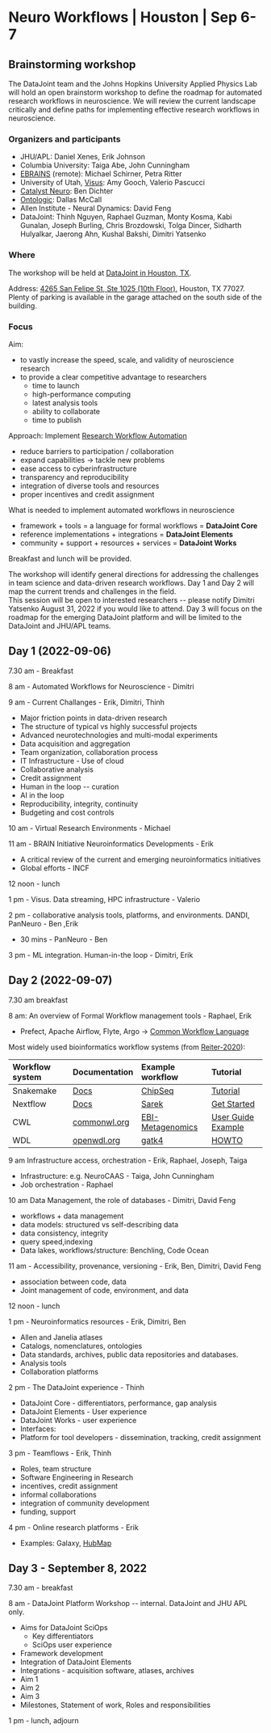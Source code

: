 # Neuro Workflows | Houston | Sep 6-7
## Brainstorming workshop

The DataJoint team and the Johns Hopkins University Applied Physics Lab will hold an open brainstorm workshop to define the roadmap for automated research workflows in neuroscience.
We will review the current landscape critically and define paths for implementing effective research workflows in neuroscience.

### Organizers and participants
 * JHU/APL: Daniel Xenes, Erik Johnson 
 * Columbia University: Taiga Abe, John Cunningham
 * [EBRAINS](https://ebrains.eu/) (remote): Michael Schirner, Petra Ritter
 * University of Utah, [Visus](https://visus.org): Amy Gooch, Valerio Pascucci
 * [Catalyst Neuro](https://www.catalystneuro.com/): Ben Dichter
 * [Ontologic](http://ontologic.ly): Dallas McCall
 * Allen Institute - Neural Dynamics: David Feng
 * DataJoint: Thinh Nguyen, Raphael Guzman, Monty Kosma, Kabi Gunalan, Joseph Burling, Chris Brozdowski, Tolga Dincer, Sidharth Hulyalkar, Jaerong Ahn, Kushal Bakshi, Dimitri Yatsenko

### Where
The workshop will be held at [DataJoint in Houston, TX](https://www.datajoint.com/about).

Address: [4265 San Felipe St, Ste 1025 (10th Floor)](https://goo.gl/maps/SMHvhV1ARFsGWXWA8), Houston, TX 77027. Plenty of parking is available in the garage attached on the south side of the building. 

###  Focus 
Aim:
  * to vastly increase the speed, scale, and validity of neuroscience research
  * to provide a clear competitive advantage to researchers
    - time to launch
    - high-performance computing
    - latest analysis tools
    - ability to collaborate
    - time to publish 

Approach: Implement [Research Workflow Automation](https://nap.nationalacademies.org/read/26532)
 - reduce barriers to participation / collaboration
 - expand capabilities -> tackle new problems
 - ease access to cyberinfrastructure
 - transparency and reproducibility
 - integration of diverse tools and resources
 - proper incentives and credit assignment

What is needed to implement automated workflows in neuroscience
 - framework + tools = a language for formal workflows = **DataJoint Core**
 - reference implementations + integrations = **DataJoint Elements**
 - community + support + resources + services = **DataJoint Works**

Breakfast and lunch will be provided. 

The workshop will identify general directions for addressing the challenges in team science and data-driven research workflows. 
Day 1 and Day 2 will map the current trends and challenges in the field.  
This session will  be open to interested researchers -- please notify Dimitri Yatsenko August 31, 2022 if you would like to attend. 
Day 3 will focus on the roadmap for the emerging DataJoint platform and will be limited to the DataJoint and JHU/APL teams. 

## Day 1 (2022-09-06) 

7.30 am - Breakfast 

8 am - Automated Workflows for Neuroscience - Dimitri

9 am - Current Challanges - Erik, Dimitri, Thinh
 - Major friction points in data-driven research 
 - The structure of typical vs highly successful projects
 - Advanced neurotechnologies and multi-modal experiments
 - Data acquisition and aggregation
 - Team organization, collaboration process
 - IT Infrastructure - Use of cloud
 - Collaborative analysis
 - Credit assignment
 - Human in the loop -- curation 
 - AI in the loop
 - Reproducibility, integrity, continuity
 - Budgeting and cost controls

10 am - Virtual Research Environments - Michael  

11 am - BRAIN Initiative Neuroinformatics Developments - Erik
  - A critical review of the current and emerging  neuroinformatics initiatives
  - Global efforts - INCF

12 noon - lunch

1 pm - Visus. Data streaming, HPC infrastructure - Valerio

2 pm - collaborative analysis tools, platforms, and environments. DANDI, PanNeuro - Ben ,Erik 

 - 30 mins  - PanNeuro - Ben 

3 pm - ML integration. Human-in-the loop - Dimitri, Erik


## Day 2 (2022-09-07) 

7.30 am breakfast

8 am:  An overview of Formal Workflow management tools - Raphael, Erik
  - Prefect, Apache Airflow, Flyte, Argo -> [Common Workflow Language](https://www.commonwl.org/)

Most widely used bioinformatics workflow systems (from [Reiter-2020](https://academic.oup.com/gigascience/article/10/1/giaa140/6092773?fbclid=IwAR1I92LXvDbpesunIQOENtLRa4vm3zH4pvC8HJQ269luTaQ_WBwWIuMeFh8#312918873)):

 |  Workflow system  | Documentation | Example workflow | Tutorial |
 | :--- | :--- | :--- | :--- |
 | Snakemake | [Docs](https://snakemake.readthedocs.io) |  [ChipSeq](https://github.com/snakemake-workflows/chipseq) | [Tutorial](https://snakemake.readthedocs.io/en/stable/tutorial/tutorial.html) |
 | Nextflow | [Docs](https://www.nextflow.io/) | [Sarek](https://github.com/nf-core/sarek) | [Get Started](https://www.nextflow.io/docs/latest/getstarted.html) |
 | CWL | [commonwl.org](https://www.commonwl.org/) | [EBI-Metagenomics](https://github.com/EBI-Metagenomics/pipeline-v5) | [User Guide Example](https://www.commonwl.org/user_guide/02-1st-example/index.html) |
 | WDL | [openwdl.org](https://openwdl.org/) | [gatk4](https://github.com/gatk-workflows/gatk4-data-processing) | [HOWTO](https://support.terra.bio/hc/en-us/articles/360037127992–1-howto-Write-your-first-WDL-script-running-GATK-HaplotypeCaller) |

9 am Infrastructure access, orchestration - Erik, Raphael, Joseph, Taiga
  - Infrastructure: e.g. NeuroCAAS - Taiga, John Cunningham 
  - Job orchestration - Raphael

10 am  Data Management, the role of databases - Dimitri, David Feng
  - workflows + data management 
  - data models: structured vs self-describing data 
  - data consistency, integrity
  - query speed,indexing 
  - Data lakes, workflows/structure: Benchling, Code Ocean

11 am - Accessibility, provenance, versioning - Erik, Ben, Dimitri, David Feng
  - association between code, data
  - Joint management of code, environment, and data

12 noon - lunch

1 pm - Neuroinformatics resources - Erik, Dimitri, Ben
  - Allen and Janelia atlases
  - Catalogs, nomenclatures, ontologies 
  - Data standards, archives, public data repositories and databases.
  - Analysis tools 
  - Collaboration platforms

2 pm  - The DataJoint experience - Thinh
  - DataJoint Core - differentiators, performance, gap analysis
  - DataJoint Elements - User experience
  - DataJoint Works - user experience
  - Interfaces:
  - Platform for tool developers - dissemination, tracking, credit assignment

3 pm - Teamflows - Erik, Thinh
   - Roles, team structure 
   - Software Engineering in Research
   - incentives, credit assignment
   - informal collaborations 
   - integration of community development
   - funding, support

4 pm - Online research platforms - Erik
  - Examples: Galaxy, [HubMap](https://portal.hubmapconsortium.org/)

## Day 3 - September 8, 2022

7.30 am - breakfast

8 am - DataJoint Platform  Workshop -- internal.  DataJoint and JHU APL only.

* Aims for DataJoint SciOps
  - Key differentiators
  - SciOps user experience 
* Framework development
* Integration of DataJoint Elements
* Integrations - acquisition software, atlases, archives
* Aim 1
* Aim 2
* Aim 3
* Milestones, Statement of work, Roles and responsibilities

1 pm - lunch, adjourn


